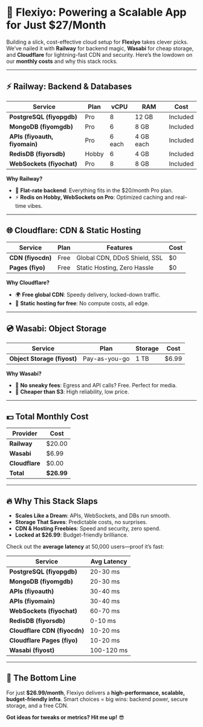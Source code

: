 # 🚀 Flexiyo: Powering a Scalable App for Just $27/Month

Building a slick, cost-effective cloud setup for **Flexiyo** takes clever picks. We’ve nailed it with **Railway** for backend magic, **Wasabi** for cheap storage, and **Cloudflare** for lightning-fast CDN and security. Here’s the lowdown on our **monthly costs** and why this stack rocks.

---

## ⚡ **Railway: Backend & Databases**

| Service              | Plan  | vCPU | RAM   | Cost    |
|----------------------|-------|------|-------|---------|
| **PostgreSQL (fiyopgdb)** | Pro   | 8    | 12 GB | Included |
| **MongoDB (fiyomgdb)**    | Pro   | 6    | 8 GB  | Included |
| **APIs (fiyoauth, fiyomain)** | Pro   | 6 each | 4 GB each | Included |
| **RedisDB (fiyorsdb)**    | Hobby | 6    | 4 GB  | Included |
| **WebSockets (fiyochat)** | Pro   | 8    | 8 GB  | Included |

**Why Railway?**  
- 🌟 **Flat-rate backend**: Everything fits in the $20/month Pro plan.  
- ⚡ **Redis on Hobby, WebSockets on Pro**: Optimized caching and real-time vibes.

---

## 🌐 **Cloudflare: CDN & Static Hosting**

| Service          | Plan | Features                       | Cost |
|------------------|------|--------------------------------|------|
| **CDN (fiyocdn)**| Free | Global CDN, DDoS Shield, SSL   | $0   |
| **Pages (fiyo)** | Free | Static Hosting, Zero Hassle    | $0   |

**Why Cloudflare?**  
- 🌍 **Free global CDN**: Speedy delivery, locked-down traffic.  
- 📄 **Static hosting for free**: No compute costs, all edge.

---

## 💿 **Wasabi: Object Storage**

| Service           | Plan         | Storage | Cost    |
|-------------------|--------------|---------|---------|
| **Object Storage (fiyost)** | Pay-as-you-go | 1 TB    | $6.99   |

**Why Wasabi?**  
- 💸 **No sneaky fees**: Egress and API calls? Free. Perfect for media.  
- 🏦 **Cheaper than S3**: High reliability, low price.

---

## 💵 **Total Monthly Cost**

| Provider      | Cost    |
|---------------|---------|
| **Railway**   | $20.00  |
| **Wasabi**    | $6.99   |
| **Cloudflare**| $0.00   |
| **Total**     | **$26.99** |

---

## 🔥 **Why This Stack Slaps**

- **Scales Like a Dream**: APIs, WebSockets, and DBs run smooth.  
- **Storage That Saves**: Predictable costs, no surprises.  
- **CDN & Hosting Freebies**: Speed and security, zero spend.  
- **Locked at $26.99**: Budget-friendly brilliance.  

Check out the **average latency** at 50,000 users—proof it’s fast:

| Service                  | Avg Latency  |
|--------------------------|--------------|
| **PostgreSQL (fiyopgdb)**| 20-30 ms     |
| **MongoDB (fiyomgdb)**   | 20-30 ms     |
| **APIs (fiyoauth)**      | 30-40 ms     |
| **APIs (fiyomain)**      | 30-40 ms     |
| **WebSockets (fiyochat)**| 60-70 ms     |
| **RedisDB (fiyorsdb)**   | 0-10 ms      |
| **Cloudflare CDN (fiyocdn)** | 10-20 ms |
| **Cloudflare Pages (fiyo)**  | 10-20 ms |
| **Wasabi (fiyost)**      | 100-120 ms   |

---

## 🌟 **The Bottom Line**
For just **$26.99/month**, Flexiyo delivers a **high-performance, scalable, budget-friendly infra**. Smart choices = big wins: backend power, secure storage, and a free CDN.

**Got ideas for tweaks or metrics? Hit me up!** 😎
